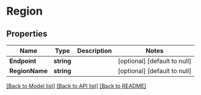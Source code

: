 # Region

## Properties
Name | Type | Description | Notes
------------ | ------------- | ------------- | -------------
**Endpoint** | **string** |  | [optional] [default to null]
**RegionName** | **string** |  | [optional] [default to null]

[[Back to Model list]](../README.md#documentation-for-models) [[Back to API list]](../README.md#documentation-for-api-endpoints) [[Back to README]](../README.md)


